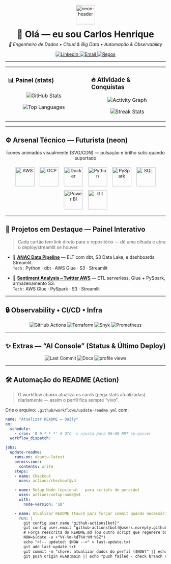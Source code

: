 <!--────────────────────────────────────────────────────────────────-->
<!--  Carlos Henrique — Data Engineer • Futurista Neon • README  -->
<!--────────────────────────────────────────────────────────────────-->

<p align="center">
  <img alt="neon-header" src="https://raw.githubusercontent.com/henrique999930-lgtm/brand-assets/main/neon-divider.png" style="max-width:100%;height:60px;" />
</p>

<h1 align="center" style="margin:0;">👋 Olá — eu sou <strong>Carlos Henrique</strong></h1>
<p align="center" style="margin-top:6px;">
  <em>🚀 Engenheiro de Dados • Cloud & Big Data • Automação & Observability</em>
</p>

<div align="center" style="margin-top:12px;">
  <a href="https://linkedin.com/in/carlos-henrique-2a0008378" target="_blank">
    <img src="https://img.shields.io/badge/-LinkedIn-%230077B5?style=for-the-badge&logo=linkedin&logoColor=white" alt="LinkedIn" />
  </a>
  <a href="mailto:henrique999930@gmail.com">
    <img src="https://img.shields.io/badge/-Gmail-%23333?style=for-the-badge&logo=gmail&logoColor=white" alt="Email" />
  </a>
  <a href="https://github.com/henrique999930-lgtm?tab=repositories">
    <img src="https://img.shields.io/badge/-Repositórios-%23000000?style=for-the-badge&logo=github&logoColor=white" alt="Repos" />
  </a>
</div>

---

<!--────────────────────────────────────-->
<!--  FUTURISTIC: MAIN DASHBOARD BLOCK   -->
<!--────────────────────────────────────-->
<div align="center">

<!-- LEFT COLUMN: STATS CARDS -->
<table width="100%" cellpadding="8">
<tr>
<td valign="top" width="48%">

### 📊 Painel (stats)
<p align="center">
  <!-- GitHub stats card (Vercel CDN - confiável) -->
  <img src="https://github-readme-stats.vercel.app/api?username=henrique999930-lgtm&show_icons=true&theme=tokyonight&count_private=true&hide_border=true&bg_color=0d1117" alt="GitHub Stats" />
</p>

<p align="center">
  <!-- Top languages -->
  <img src="https://github-readme-stats.vercel.app/api/top-langs/?username=henrique999930-lgtm&layout=compact&theme=tokyonight&hide_border=true" alt="Top Languages" />
</p>

</td>

<td valign="top" width="4%"></td>

<td valign="top" width="48%">

### 🔥 Atividade & Conquistas
<p align="center">
  <!-- Activity / commits graph (estável via vercel) -->
  <img src="https://github-readme-activity-graph.vercel.app/graph?username=henrique999930-lgtm&theme=tokyo-night&hide_border=true" alt="Activity Graph" />
</p>

<p align="center">
  <!-- Streak / achievements -->
  <img src="https://github-readme-streak-stats.herokuapp.com?user=henrique999930-lgtm&theme=tokyonight&hide_border=true" alt="Streak Stats" />
</p>

</td>
</tr>
</table>

</div>

---

## ⚙️ Arsenal Técnico — Futurista (neon)
<p align="center">Ícones animados visualmente (SVG/CDN) — pulsação e brilho sutis quando suportado</p>

<p align="center">
  <img src="https://skillicons.dev/icons?i=aws" alt="AWS" width="60" height="60" style="margin:6px;filter:drop-shadow(0 6px 12px rgba(0,200,255,0.08))" />
  <img src="https://skillicons.dev/icons?i=gcp" alt="GCP" width="60" height="60" style="margin:6px;filter:drop-shadow(0 6px 12px rgba(120,0,255,0.06))" />
  <img src="https://skillicons.dev/icons?i=docker" alt="Docker" width="60" height="60" style="margin:6px;" />
  <img src="https://skillicons.dev/icons?i=python" alt="Python" width="60" height="60" style="margin:6px;" />
  <img src="https://skillicons.dev/icons?i=spark" alt="PySpark" width="60" height="60" style="margin:6px;" />
  <img src="https://skillicons.dev/icons?i=postgres" alt="SQL" width="60" height="60" style="margin:6px;" />
  <img src="https://skillicons.dev/icons?i=powerbi" alt="Power BI" width="60" height="60" style="margin:6px;" />
  <img src="https://skillicons.dev/icons?i=git" alt="Git" width="60" height="60" style="margin:6px;" />
</p>

---

## 💼 Projetos em Destaque — Painel Interativo

> Cada cartão tem link direto para o repositório — dê uma olhada e abra o deploy/streamlit se houver.

- 🔷 **[ANAC Data Pipeline](https://github.com/henrique999930-lgtm/anac-data-pipeline)** — ELT com dbt, S3 Data Lake, e dashboards Streamlit.  
  `Tech:` Python · dbt · AWS Glue · S3 · Streamlit

- 🔷 **[Sentiment Analysis – Twitter AWS](https://github.com/henrique999930-lgtm/projeto-sentimento-twitter-aws)** — ETL serverless, Glue + PySpark, armazenamento S3.  
  `Tech:` AWS Glue · PySpark · S3 · Streamlit

---

## 🔒 Observability • CI/CD • Infra

<p align="center">
  <img src="https://img.shields.io/badge/CI-GitHub%20Actions-2088ff?style=for-the-badge&logo=githubactions&logoColor=white" alt="GitHub Actions" />
  <img src="https://img.shields.io/badge/Infra-Terraform-7b42f6?style=for-the-badge&logo=terraform&logoColor=white" alt="Terraform" />
  <img src="https://img.shields.io/badge/Security-Snyk-ff7b7b?style=for-the-badge&logo=snyk&logoColor=white" alt="Snyk" />
  <img src="https://img.shields.io/badge/Monitoring-Prometheus-ffb86b?style=for-the-badge&logo=prometheus&logoColor=black" alt="Prometheus" />
</p>

---

## ✨ Extras — “AI Console” (Status & Último Deploy)

<p align="center">
  <img src="https://img.shields.io/badge/Último%20commit-automatic-blueviolet?style=for-the-badge" alt="Last Commit" />
  <img src="https://img.shields.io/badge/Docs-Atualizado-brightgreen?style=for-the-badge" alt="Docs" />
  <img src="https://komarev.com/ghpvc/?username=henrique999930-lgtm&style=flat-square&color=8a2be2" alt="profile views" />
</p>

---

## 🛠️ Automação do README (Action)
> O workflow abaixo atualiza os cards (pega stats atualizadas) diariamente — assim o perfil fica sempre “vivo”.

Crie o arquivo: `.github/workflows/update-readme.yml` com:

```yaml
name: "Atualizar README — Daily"
on:
  schedule:
    - cron: '0 9 * * *' # UTC -> ajusta para 06:00 BRT se quiser
  workflow_dispatch:

jobs:
  update-readme:
    runs-on: ubuntu-latest
    permissions:
      contents: write
    steps:
    - name: Checkout
      uses: actions/checkout@v4

    - name: Setup Node (opcional - para scripts de geração)
      uses: actions/setup-node@v4
      with:
        node-version: '18'

    - name: Atualizar README (touch para forçar commit quando necessário)
      run: |
        git config user.name "github-actions[bot]"
        git config user.email "github-actions[bot]@users.noreply.github.com"
        # Força reescrita do README.md (ou outro script que regenere banners)
        NOW=$(date -u +"%Y-%m-%dT%H:%M:%SZ")
        echo "<!-- updated: $NOW -->" > last-update.txt
        git add last-update.txt
        git commit -m "chore: atualizar dados do perfil ($NOW)" || echo "nothing to commit"
        git push origin HEAD:main || echo "push failed - check branch name"
